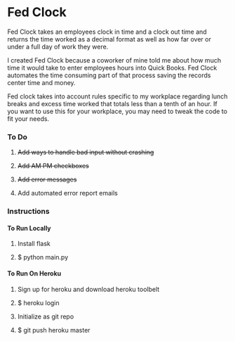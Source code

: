 # Fed Clock 

Fed Clock takes an employees clock in time and a clock out time 
and returns the time worked as a decimal format as well
as how far over or under a full day of work they were.

I created Fed Clock because a coworker of mine told me about
how much time it would take to enter employees hours into 
Quick Books. Fed Clock automates the time consuming part 
of that process saving the records center time and money.

Fed clock takes into account rules specific to my
workplace regarding lunch breaks and excess time worked
that totals less than a tenth of an hour. If you want to 
use this for your workplace, you may need to tweak the 
code to fit your needs. 

### To Do 

1. <del>Add ways to handle bad input without crashing</del> 

2. <del>Add AM PM checkboxes</del>

3. <del>Add error messages</del>

4. Add automated error report emails

 

### Instructions

#### To Run Locally

1. Install flask

2. $ python main.py


#### To Run On Heroku

1. Sign up for heroku and download heroku toolbelt

2. $ heroku login

3. Initialize as git repo

4. $ git push heroku master 